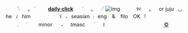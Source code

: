 　　　𓆩⠀⠀｡⠀˙⠀⠀⠀ **[daily click](https://arab.org/click-to-help/palestine/)**  ⠀⠀˙⠀⠀｡⠀⠀𓆪
![img](https://i.ibb.co/9TcxC6T/Untitled391-20240712132946.png) 
   ⠀⠀⠀⠀꣑୧⠀⠀｡⠀⠀or juju⠀◡ ⠀he⠀ﾉ⠀him
   ⠀⠀⠀ ⠀⠀⠀⠀꒰⠀˖⠀seasian ﹕ eng ⠀& ⠀filo ⠀OK⠀!
⠀⠀⠀⠀𓈒⠀⠀˙⠀⠀⠀minor　⠀˖⠀⠀tmasc　⠀˙⠀⠀꒱
⠀⠀⠀⠀⠀⠀⠀⠀⠀⠀⠀⠀⠀⠀⠀ [©](https://www.tumblr.com/versay/755548753199611904/self-indulgent-kaveh-graphics?source=share)
